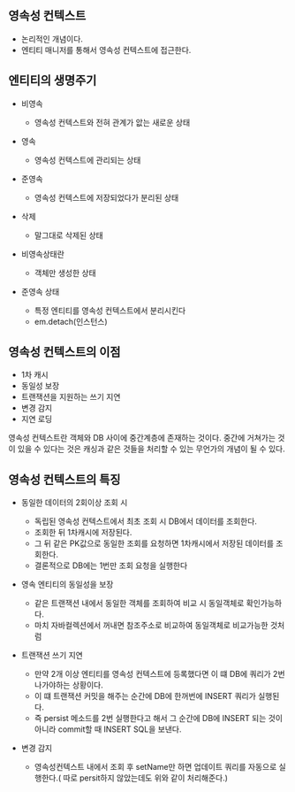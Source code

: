 

## 영속성 컨텍스트
- 논리적인 개념이다.
- 엔티티 매니저를 통해서 영속성 컨텍스트에 접근한다.

## 엔티티의 생명주기
- 비영속
    - 영속성 컨텍스트와 전혀 관계가 앖는 새로운 상태   
- 영속
    - 영속성 컨텍스트에 관리되는 상태
- 준영속
    - 영속성 컨텍스트에 저장되었다가 분리된 상태
- 삭제
    - 말그대로 삭제된 상태


- 비영속상태란
    - 객체만 생성한 상태


- 준영속 상태
    - 특정 엔티티를 영속성 컨텍스트에서 분리시킨다
    - em.detach(인스턴스)

## 영속성 컨텍스트의 이점
- 1차 캐시
- 동일성 보장
- 트랜잭션을 지원하는 쓰기 지연
- 변경 감지
- 지연 로딩

영속성 컨텍스트란 객체와 DB 사이에 중간계층에 존재하는 것이다.
중간에 거쳐가는 것이 있을 수 있다는 것은 캐싱과 같은 것들을 처리할 수 있는 무언가의 개념이 될 수 있다.


## 영속성 컨텍스트의 특징
- 동일한 데이터의 2회이상 조회 시
    - 독립된 영속성 컨텍스트에서 최초 조회 시 DB에서 데이터를 조회한다.
    - 조회한 뒤 1차캐시에 저장된다.
    - 그 뒤 같은 PK값으로 동일한 조회를 요청하면 1차캐시에서 저장된 데이터를 조회한다.
    - 결론적으로 DB에는 1번만 조회 요청을 실행한다

- 영속 엔티티의 동일성을 보장
    - 같은 트랜잭션 내에서 동일한 객체를 조회하여 비교 시 동일객체로 확인가능하다.
    - 마치 자바컬렉션에서 꺼내면 참조주소로 비교하여 동일객체로 비교가능한 것처럼

- 트랜잭션 쓰기 지연
    - 만약 2개 이상 엔티티를 영속성 컨텍스트에 등록했다면 이 떄 DB에 쿼리가 2번 나가야하는 상황이다.
    - 이 떄 트랜잭션 커밋을 해주는 순간에 DB에 한꺼번에 INSERT 쿼리가 실행된다.
    - 즉 persist 메소드를 2번 실행한다고 해서 그 순간에 DB에 INSERT 되는 것이 아니라 commit할 때 INSERT SQL을 보낸다.

- 변경 감지
    - 영속성컨텍스트 내에서 조회 후 setName만 하면 업데이트 쿼리를 자동으로 실행한다.( 따로 persit하지 않았는데도 위와 같이 처리해준다.)
    